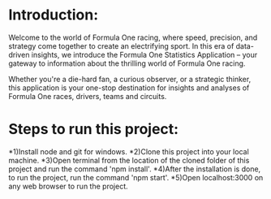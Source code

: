 # Introduction:

Welcome to the world of Formula One racing, where speed, precision, and strategy come together to create an electrifying sport. In this era of data-driven insights, we introduce the Formula One Statistics Application – your gateway to information about the thrilling world of Formula One racing.

Whether you're a die-hard fan, a curious observer, or a strategic thinker, this application is your one-stop destination for insights and analyses of Formula One races, drivers, teams and circuits.

# Steps to run this project:

*1)Install node and git for windows.
*2)Clone this project into your local machine.
*3)Open terminal from the location of the cloned folder of this project and run the command 'npm install'.
*4)After the installation is done, to run the project, run the command 'npm start'.
*5)Open localhost:3000 on any web browser to run the project.
